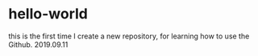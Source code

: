 # hello-world
this is the first time I create a new repository, for learning how to use the Github. 2019.09.11
